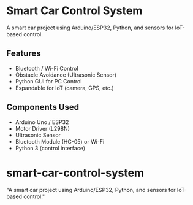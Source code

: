 # Smart Car Control System  

A smart car project using Arduino/ESP32, Python, and sensors for IoT-based control.  

##  Features
- Bluetooth / Wi-Fi Control  
- Obstacle Avoidance (Ultrasonic Sensor)  
- Python GUI for PC Control  
- Expandable for IoT (camera, GPS, etc.)  

##  Components Used
- Arduino Uno / ESP32  
- Motor Driver (L298N)  
- Ultrasonic Sensor  
- Bluetooth Module (HC-05) or Wi-Fi  
- Python 3 (control interface)  
# smart-car-control-system
"A smart car project using Arduino/ESP32, Python, and sensors for IoT-based control."

